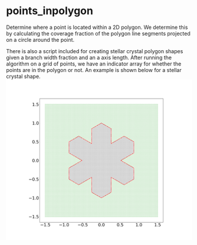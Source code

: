 # points_inpolygon
Determine where a point is located within a 2D polygon. We determine this by calculating the coverage fraction of the polygon line segments projected on a circle around the point.

There is also a script included for creating stellar crystal polygon shapes given a branch width fraction and an a axis length. After running the algorithm on a grid of points, we have an indicator array for whether the points are in the polygon or not. An example is shown below for a stellar crystal shape.
![alt text](https://github.com/rskschrom/points_inpolygon/blob/master/new_poly.png)
